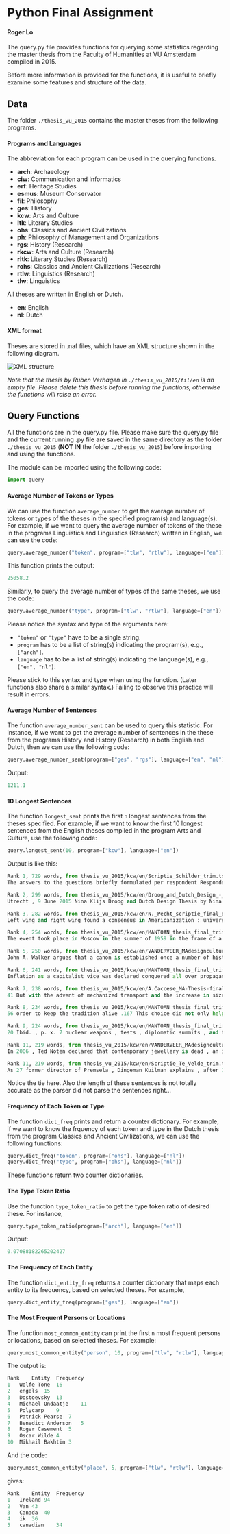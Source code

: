 # Python Final Assignment
#### Roger Lo
The query.py file provides functions for querying some statistics regarding the master thesis from the Faculty of Humanities at VU Amsterdam compiled in 2015.

Before more information is provided for the functions, it is useful to briefly examine some features and structure of the data.

## Data
The folder ```./thesis_vu_2015``` contains the master theses from the following programs.

#### Programs and Languages
The abbreviation for each program can be used in the querying functions.
* **arch**: Archaeology
* **ciw**: Communication and Informatics
* **erf**: Heritage Studies
* **esmus**: Museum Conservator
* **fil**: Philosophy
* **ges**: History
* **kcw**: Arts and Culture
* **ltk**: Literary Studies
* **ohs**: Classics and Ancient Civilizations
* **ph**: Philosophy of Management and Organizations
* **rgs**: History (Research)
* **rkcw**: Arts and Culture (Research)
* **rltk**: Literary Studies (Research)
* **rohs**: Classics and Ancient Civilizations (Research)
* **rtlw**: Linguistics (Research)
* **tlw**: Linguistics

All theses are written in English or Dutch.
* **en**: English
* **nl**: Dutch

#### XML format
Theses are stored in .naf files, which have an XML structure shown in the following diagram.

![XML structure](http://screenshot.net/mo7e0s3?tw)

*Note that the thesis by Ruben Verhagen in ```./thesis_vu_2015/fil/en``` is an empty file. Please delete this thesis before running the functions, otherwise the functions will raise an error.*

## Query Functions
All the functions are in the query.py file. Please make sure the query.py file and the current running .py file are saved in the same directory as the folder ```./thesis_vu_2015``` (**NOT IN** the folder ```./thesis_vu_2015```) before importing and using the functions.

The module can be imported using the following code:
```python
import query
```

#### Average Number of Tokens or Types
We can use the function ```average_number``` to get the average number of tokens or types of the theses in the specified program(s) and language(s). For example, if we want to query the average number of tokens of the these in the programs Linguistics and Linguistics (Research) written in English, we can use the code:
```python
query.average_number("token", program=["tlw", "rtlw"], language=["en"])
```

This function prints the output:
```python
25058.2
```

Similarly, to query the average number of types of the same theses, we use the code:
```python
query.average_number("type", program=["tlw", "rtlw"], language=["en"]) # Output: 2026.6
```
Please notice the syntax and type of the arguments here:
* ```"token"``` or ```"type"``` have to be a single string.
* ```program``` has to be a list of string(s) indicating the program(s), e.g., ```["arch"]```.
* ```language``` has to be a list of string(s) indicating the language(s), e.g., ```["en", "nl"]```.

Please stick to this syntax and type when using the function. (Later functions also share a similar syntax.) Failing to observe this practice will result in errors.

#### Average Number of Sentences
The function ```average_number_sent``` can be used to query this statistic. For instance, if we want to get the average number of sentences in the these from the programs History and History (Research) in both English and Dutch, then we can use the following code:
```python
query.average_number_sent(program=["ges", "rgs"], language=["en", "nl"])
```

Output:
```python
1211.1
```

#### 10 Longest Sentences
The function ```longest_sent``` prints the first ```n``` longest sentences from the theses specified. For example, if we want to know the first 10 longest sentences from the English theses compiled in the program Arts and Culture, use the following code:
```python
query.longest_sent(10, program=["kcw"], language=["en"])
```

Output is like this:
```python
Rank 1, 729 words, from thesis_vu_2015/kcw/en/Scriptie_Schilder_trim.txt.naf.nohyphen:
The answers to the questions briefly formulated per respondent Respondent1 Bart Eysink Smeets Topic Education Subtopic Motivation Desire to exert creativity ; he thought the Eindhoven Design Academy was the best for his this ; his parents also studied at the academy Influence of academy taking risks ; making things ; working according to traditional methods Disagreement with working according to traditional methods ; the importance of academy aesthetics , Development during opposing against the aesthetic design principles of the education academy ; designing objects/products with a story he wants to tell Topic Designing Subtopic Purpose , goals designing funny or weird objects/products which tell a story and make people think about a certain phenomenon ; it is about telling a story and think about it , not to believe it Sense of I have a sense of social responsibility , but that is not Responsibility directly related to my design principles ; I think people should be aware about their behaviour and about the objects and products they use ; Inspiration parents : they taught him that you have to start by solving an ( invented ) problem ; Helmut Smits ; Fons Schiedon ; Joep van Lieshout ; Maxim Hartman , Steven de Peven ; Gummbah ; absurdism ; 32 opinions ; a striking phenomenon ; seeing things different than they are , in a different context Principles it is not about aesthetics ; it s too easy to make something beautiful ; honesty is more important than responsibility ; people should understand the object/product ; the story or concept of the object/product is most important , not the material ; Material use does not always matter ; most important is that the story is clear ; sometimes a material can contribute to the story Production process starting point : solving a problem , you can invent a problem ; blowing up a phenomenon ; Topic Future Subtopic Ambitions I would like to make my own work and to work at an organisation , such as KesselsKramer where I work now ; not specific functional objects ; artworks ; Respondent 2 Luuk Wiehink Topic Education Subtopic Motivation studying fashion design at the first place , after the preliminary program decided to study product design ; ArtEZ appeared to be accessible ; nice teachers ; nice workplace Influence of academy the design process , material experiments , working according to traditional methods , exploring the possibilities of a material ; starting from the material Disagreement with once during a project : not having the possibility to develop academy your own theme ; some teachers were outdated , their visions on design , they did not work with new ; too much about working from traditional methods and too less connection with the industry and market Development during the user and society as starting point ; breaking the traditional education use of an object or material Topic Designing Subtopic Purpose , goals giving objects/materials a new destination , recycling objects/materials ; solving social problems ; designing functional objects ; Sense of responsibility contributing to society , making a better society/world , Inspiration materials , the user/society , traditional use of product/material ; ( responding to ) social issues Principles simplicity in form ; pure in form ; not hiding the construction , but showing the construction and the qualities of the material the designer is a manager , not a maker ; affordability Material use existing object/material ; organic material ; recycling materials ; Production process starting from an existing material , functional object or social problem ; experimenting with the material 33 Topic Future Subtopic Ambitions making more money with designing ; continuing my activities ; continuing working with the industry ; Respondent 3 Joris de Groot Topic Education Subtopic Motivation desire to design and make things not especially functional and for the industry only ; attracted by the workplace and the products made by students at ArtEZ , Influence of academy the story behind the product ; material experiments ; searching for new forms ; working with traditional methods ; Disagreement with teachers who pushed me too far to continue experimenting in academy the process , which gave me less time to make a final product Development during putting the material centre stage ; experimenting with education materials ; simple forms ; not much decoration ; Topic Designing Subtopic Purpose , goals showing the beauty and possibilities of existing hidden machines and techniques and the qualities of materials ; making new products for firms with their existing machines and expanding their target groups ; Sense of responsibility producing in the Netherlands because of the better social agreements and knowledge Inspiration firms who produce objects ; technologies to produce an object ; Principles functionality ; the designer has to take account for its product ; affordability Material use depending on the firm ; recycling left-over material Production process ( for my own pleasure ) I want to work and experiment with materials , techniques and machines . 

Rank 2, 299 words, from thesis_vu_2015/kcw/en/Droog_and_Dutch_Design_-_Master_Thesis_by_Nina_Klijs_trim.txt.naf.nohyphen:
Utrecht , 9 June 2015 Nina Klijs Droog and Dutch Design Thesis by Nina Maria Klijs 4 TABLE OF CONTENT 1 Introduction 1.1 Introduction to the research 6 - - 7 1.2 Relevance and limitation of the research 7 1.3 Structure of the research 8 2 Literature Review 2.1 Defining Droog Design 9 - - 10 2.2 The construction of a narrative 10 11 2.3 The manifestation of Dutch Design as separate entity 11 - - 12 2.4 A critical stance regarding Droog and Dutch Design 12 - - 14 2.5 Conclusion 14 - - 15 3 Theoretical and methodological framework 3.1 Discourse analysis within new museology 16 - - 17 3.2 Methodology 18 3.3 Details about data collection 18 - - 19 4 Politics part I : the policy and activities of the Centraal Museum 4.1 The Centraal Museum 20 4.2 Policy of the Centraal Museum 20 - - 21 4.3 Policy with regard to the collection Applied Arts 22 - - 23 4.4 Acquisition activities with regard to the collection Applied Arts 23 - - 24 4.5 Exhibition activities with regard to the collection Apllied Arts 24 26 4.5 Policy with regard to traveling exhibitions 26 - - 27 5 Politics part II : the roles and interests surrounding the creation of the exhibition 5.1 The events that preceded the exhibition 28 - - 29 5.2 The role and interests of the Mondriaan Foundation 29 - - 31 5.3 The role and interests of the Living Design Centre OZONE 31 - - 33 Droog and Dutch Design Thesis by Nina Maria Klijs 5 5.4 The role and interests of Droog Design 33 5.5 The roles and interests of the Centraal Museum s curators 33 - - 34 5.5.1 The role and interests of Fashion and Costume curator Jos Teunissen 34 - - 36 5.5.2 The role and interests of Applied Arts and Design curator Ida van Zijl 36 - - 37 6 Poetics : the production of meaning within the context of the exhibition 6.1 The structure of the exhibition 38 6.2 The production of meaning in the catalogue s content 38 42 6.3 The production of meaning in the catalogue s graphic design 42 44 6.4 The production of meaning in the exhibition s spatial design 44 - - 48 7 Conclusion 49 - - 51 Bibliography 52 - - 54 Appendix A H ( interviews ) 55 - - 98 Appendix I ( Images ) 99 - - 103 Droog and Dutch Design Thesis by Nina Maria Klijs 6 1 INTRODUCTION 1.1 Introduction to the research When design fanatics from abroad are asked to define Dutch Design , one often hears keywords such as sober , conceptual and ironic . 

Rank 3, 282 words, from thesis_vu_2015/kcw/en/N._Pecht_scriptie_final_draft_trim.txt.naf.nohyphen:
Left wing and right wing found a consensus in Americanization : universalist tendencies that defined the mood of the fifties .43 Doneson affirms that Americanization was a goal for minorities : equality and freedom as conformity and assimilation were ideas to be found on both the left and the right , and that Jews began to mingle more with non-Jews and to assimilate into the mainstream of American society .44 This social-political atmosphere in America of the 1950s , reflected on the representation of minorities in popular culture during that time .45 37 Doneson , p. 59 38 Lev , p. 65 39 Plunka , p. 110 40 Doneson , p. 83 41 Ibid , Plunka , p. 110 42 Doneson , p. 64 43 Ibid. , p. 63 44 Ibid , p. 65 45 Ibid , p. 76 13 In the case of THE DIARY OF ANNE FRANK , this caused a de-emphasizing of the particular Jewish aspects of the story , according to Barnouw , Doneson , Plunka and Rosenfeld .46 On this , Alan Mintz states that Anne s Jewishness is , in the script of Goodrich and Hackett , not hidden , but made to seem inessential .47 As an example of this , Plunka states even the Hanukkah celebration is reduced to a generic festive ( read : non-Jewish ) celebration .48 This specific scene has been discussed often , as it was Goodrich and Hackett who decided to make the celebration the key ( and final ) scene of the first Act of a two-Act play , while Anne Frank wrote only two sentences about it in her diary .49 According to Doneson , Goodrich and Hackett used the scene to achieve audience identification .50 Doneson affirms that Hanukkah can be like Christmas , just a little different and that religious ritual should at least be not strange 51 Therefore , Goodrich and Hackett decided that the Hanukkah celebration should be performed in English , so that the American audience could understand the words used during the ritual . 

Rank 4, 254 words, from thesis_vu_2015/kcw/en/MANTOAN_thesis_final_trim.txt.naf.nohyphen:
The event took place in Moscow in the summer of 1959 in the frame of a series of promotional events the two governments organized in the adversary country , and it was meant to promote the reciprocal understanding of each other s cultures .15 As largely discussed by Greg Castillo , the debate underlined the exploitation of such official events to trumpet the magnificence and the successes of the two powers constantly looking for a chance to dictate their law on the other ; 16 in this event America aimed to display its rapid advances with regard to domestic technology and tried to shift the terms of the debate from military hardware to modern house ware , a domain of uncontested American pre_eminence .17 At the same time , they endeavoured to make the Soviet people dissatisfied with what they were receiving from their nation , and make them realize that the slight improvements projected in their standard of living were only a drop in the bucket compared to what they could and should have .18 It was clear that the Kitchen Debate was addressed to showcase commodities that the Eastern Bloc economies could not yet emulate , both for their design underdevelopment and for the constraint to stick to the heavy industries promoted by Stalin_era socialism ; 19 this resulted as an expedient to put Soviet socialism against American capitalism , assessing the two world orders in terms of their ability to deliver the goods to citizens .20 Moreover , while the debate s mobilisation of domestic material culture garnered far less media attention than 13 Castillo 2010 , chapter 4 and Betts 2010 , pp. 126_130 . 

Rank 5, 250 words, from thesis_vu_2015/kcw/en/VANDERVEER_MAdesigncultures_Thesis_trim.txt.naf.nohyphen:
John A. Walker argues that a canon is established once a number of histories exist which celebrate more or less the same set of great or pioneer designers and their classic or cult objects .3 Walker continues to address the critique these historical canons have received , in that they are unnatural phenomena since they are historically constructed and rely on the simplistic and linear notion that the baton of genius or avant garde innovation is being transferred from one grand designer to the other in an endless chain of achievement .4 The canonical stage marks the design as fixed by means of repetitive accordance ; when the authoritative interpretation of professionals finally reaches a wider audience through textbooks and popular articles , the canon is disseminated and leaves three options : the work may become a cultural monument beyond the reach of criticism , or it may suffer a decline in reputation and be forgotten , or it may be subject to reinterpretation and re-evaluation by a younger generation of critics examining it from new perspectives .5 According to Stuurman and Grever , a canon can be defined as a historical grand narrative , consisting of selected figures , events , story lines , ideas and values , colligated by definite plots , perspectives and explanations in which significance is frequently privileged over triviality and causes an emphasis on large events and grand personae rather than on gradually changing patterns , trends and forces .6 After the discussion of the canon , the development of Dutch contemporary jewellery history after the emergence of a canon will be discussed . 

Rank 6, 241 words, from thesis_vu_2015/kcw/en/MANTOAN_thesis_final_trim.txt.naf.nohyphen:
Inflation as a capitalist vice was declared conquered all over propaganda statements .35 As Mark Landsman and Donna Harsch comprehensively described in their studies , even if the GDR promised every kind of wealth , it could never keep up with its promises , nor it was ever able to solidly satisfy its people even with basic goods , food and supplies .36 Also in terms of commodities and consumer goods the GDR government remained always unsatisfactory , as stated by Anne Kaminski who also concisely investigated the correlation between advertisement , shortages and waiting lists .37 As Raymond Stokes analysed in Plastics and the New Society : the German Democratic Republic in the 1950 s and 1960 s , starting from the late 1950 s , the government engaged in the Chemisierung programme , a plan of state chemicalisation that aimed to produce and promote plastic as an alternative to sheet metal shortage and as a step toward modernization , East fashion .38 However , according also to Eli Rubin , bad quality of plastic influenced the consumers who had to acknowledge that products were worse than those produced in the West , were the state opened to new technologies and materials .39 East German consumers were perennially dissatisfied , always searching for something special with an unsatisfied desire for something else .40 In Continuities and discontinuities of consumer mentality in West Germany in the 1950 s Michael Wildt offers a pretty extensive account on how different the situation in terms of consumption was in the West if compared to the East at the 34 Ibid . 

Rank 7, 238 words, from thesis_vu_2015/kcw/en/A.Caccese_MA-Thesis-final_trim.txt.naf.nohyphen:
41 But with the advent of mechanized transport and the increase in size , towns became more and more anonymous , architecture lost its place as the main reference points of the city , and wayfinding systems became indispensable .42 For the authors , architecture needs to regain its voice and its ability to contextualize the city through its recognition value , and its main focus should be on expressing identity and authenticity .43 The book also explains the components of a wayfinding system , the history of pictograms , and introduces the discussion about the influence of digital wayfinding in our everyday life and how it has altered our sense of direction .44 GPS-supported telephones replaced print maps and changed navigation habits by messing with a person s ability to identify the spatial context and the path necessary to go from one place to another ; all that is left is a journey through a tunnel that actually increases the sense of disorientation .45 But even though there is no way to prevent the tendency towards virtual navigation , there is still the need to include guidance systems and signage in the urban landscape and buildings , especially to provide the public with a general overview .46 And in order to continue relevant , the conventional guidance system needs to be well designed which means to design a system that is , above all , synoptic .47 Finally , fifty wayfinding projects from different areas are presented , with examples of museums , airports , schools , and medical facilities , among others . 

Rank 8, 234 words, from thesis_vu_2015/kcw/en/MANTOAN_thesis_final_trim.txt.naf.nohyphen:
56 order to keep the tradition alive .167 This choice did not only help them to re_establish their Germaness and re_enact their own culture as Western Germans , but also acted as a remembrance engine with regard to other part of the country they had to part from starting from 1961.168 West German women , perfectly mindful of the existence of their East German halves invested their time in the kitchen not only to replicate dishes coming from their direct experience , but also trying to reproduce those belonging to their Eastern part , in a sort of remembrance for those traditions they considered lost , erased by the Soviet power .169 Cooking knowledge became a means of reviving German past positively and of recasting the nation through the mix and match of tradition and new trends , which allowed the negotiation of a new collective identity springing from the private and feminine sphere .170 In West Germany food could be national , regional or international and became a fundamental part of the post war redefinition of the nation , mingling new tendencies to old practices while ensuring that traditions of German cuisine remained intact and continue to develop .171 Food developed its own sense of commemoration on which women could build upon , seizing their share of culture making .172 Kitchen appliances became symbols of the irrevocable bound between women and their domestic role , representing a maternal figure not only for their families , but also symbolically for the nation . 

Rank 9, 224 words, from thesis_vu_2015/kcw/en/MANTOAN_thesis_final_trim.txt.naf.nohyphen:
20 Ibid. , p. x. 7 nuclear weapons , tests , diplomatic summits , and the Space Race , it somehow encouraged the Soviet bloc to measure its progress through direct comparisons with Western per capita private consumption , the Achilles heel of economies based on state_owned heavy industries .21 Furthermore , Castillo underlined how rather than constituting unilateral assertions of Cold war superiority , this exhibition manifested the influence that each superpower wielded over the self_image projected by its rival .22 The episode of the Kitchen Debate revealed functional to shake not only basics themes pivotal for the mere political sphere , but it also borne ideological conveyances : citizen enfranchisement , housework and gender equity , and the economics of mass consumption and planned obsolescence , themes that reverberated also in Germany .23 The US government clear promotion of the notion of better life which described both a modernist aesthetic and a prescription for global production and consumption , was not only a crass way to underline American supremacy but , for their own admission , constituted an exercise in cultural americanisation .24 Interesting the effect this event had during the following years on the East bloc has been analyzed thoroughly in literature , especially from the German stance Although journalists and historians credited the Kitchen Debate with turning the American post_war home and its contents into icons of anticommunism , the 1959 Moscow exhibition was the campaign s parting volley rather than it s opening shot . 

Rank 11, 219 words, from thesis_vu_2015/kcw/en/VANDERVEER_MAdesigncultures_Thesis_trim.txt.naf.nohyphen:
In 2006 , Ted Noten declared that contemporary jewellery is dead , an illusion , autistic , and superfluous .40 According to Noten , contemporary jewellery is dead because in its struggle for emancipation it eventually got stuck hanging on the walls of galleries , museums and such , [ p ] rotected by the stylized gravediggers of the art world , on display in its transparent coffin ; contemporary jewellery is an illusion because its myth of uniqueness is constantly advocated and the dogmatic faith in the incessant urge of contemporary jewellery design to be innovative avowed ; contemporary jewellery is autistic since it makes use of cryptic language , it refuses to engage with the banalities of daily reality , and it has become isolated by removing itself from any form of critical context because of its incomprehensive language ; contemporary jewellery is superfluous because it eliminated the wearer the only contribution contemporary jewellery could offer exclusively to the field of the visual arts and therefore it has to settle for its position in the fringes of the fringes which is thoroughly uninteresting since it is validated only by those few square inches necessary for its own conception .41 Noten suggests that for contemporary jewellery to be viable its maker needs to set aside the inflicted dogmas and return to craft in order to place centuries of conformism and defiance at his or her disposal . 

Rank 11, 219 words, from thesis_vu_2015/kcw/en/Scriptie_Te_Velde_trim.txt.naf.nohyphen:
As 27 former director of Premsela , Dingeman Kuilman explains , after 1993 the term Dutch Design became linked to a specific generation of designers .28 According to him , the term was born abroad and was created by media .29 Although no proper research has endeavoured to confirm the accuracy of this claim , the emergence of Dutch Design as a term was closely intertwined with the emergence of a specific group of designers .30 While a much larger group of anonymous colleagues designed the greater part of ( objects in ) the Netherlands , design historian Mienke Simon Thomas agrees that it was in fact a specific group of designers who fixed the image of Dutch design .31 According to design historian Damon Taylor , it was through the efforts of art historian Renny Ramakers and designer Gijs Bakker who established the Droog Design label .32 Following their debut at the Salone del Mobile ( the international furniture fair in Milan ) in 1993 , Droog Design became immensely successful internationally .33 The designs made under the label of Droog were mainly comprised of products made in limited serial editions34 , which were sold to the world through an appeal to a discourse of Dutchness .35 The prominence of Droog Design as emphatically Dutch was essential for canonising design from the Netherlands as Dutch Design .36 II .2 Droog , the Spirit of the Dutchman What conceptions of Dutchness did Droog establish ? 
```

Notice the tie here. Also the length of these sentences is not totally accurate as the parser did not parse the sentences right...

#### Frequency of Each Token or Type
The function ```dict_freq``` prints and return a counter dictionary. For example, if we want to know the frquency of each token and type in the Dutch thesis from the program Classics and Ancient Civilizations, we can use the following functions:
```python
query.dict_freq("token", program=["ohs"], language=["nl"])
query.dict_freq("type", program=["ohs"], language=["nl"])
```

These functions return two counter dictionaries.

#### The Type Token Ratio
Use the function ```type_token_ratio``` to get the type token ratio of desired these. For instance,
```python
query.type_token_ratio(program=["arch"], language=["en"])
```

Output:
```python
0.07088182265202427
```

#### The Frequency of Each Entity
The function ```dict_entity_freq``` returns a counter dictionary that maps each entity to its frequency, based on selected theses. For example,
```python
query.dict_entity_freq(program=["ges"], language=["en"])
```

#### The Most Frequent Persons or Locations
The function ```most_common_entity``` can print the first ```n``` most frequent persons or locations, based on selected theses. For example:
```python
query.most_common_entity("person", 10, program=["tlw", "rtlw"], language=["en"])
```

The output is:
```python
Rank	Entity	Frequency
1	Wolfe Tone	16
2	engels	15
3	Dostoevsky	13
4	Michael Ondaatje	11
5	Polycarp	9
6	Patrick Pearse	7
7	Benedict Anderson	5
8	Roger Casement	5
9	Oscar Wilde	4
10	Mikhail Bakhtin	3
```
And the code:
```python
query.most_common_entity("place", 5, program=["tlw", "rtlw"], language=["en"])
```

gives:
```python
Rank	Entity	Frequency
1	Ireland	94
2	Van	43
3	Canada	40
4	ik	36
5	canadian	34
```
